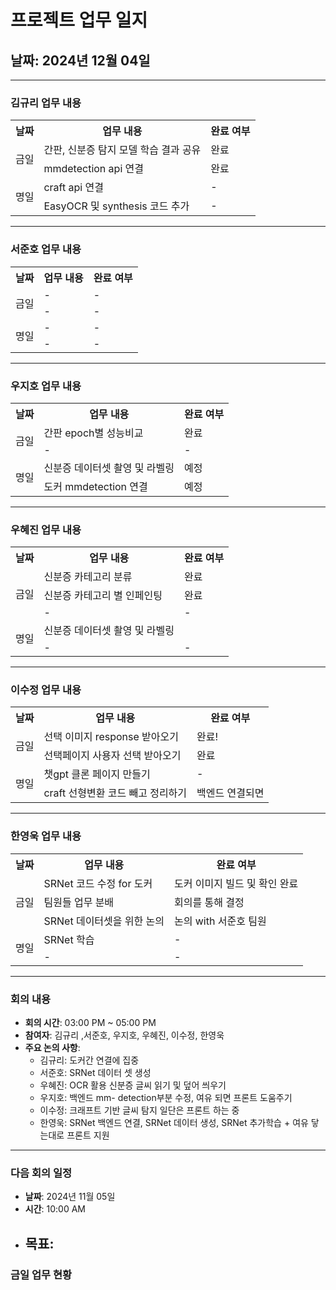 # 프로젝트 업무 일지

## 날짜: 2024년 12월 04일

---

### 김규리 업무 내용

<div align="center">

<table>
  <tr>
    <th>날짜</th>
    <th>업무 내용</th>
    <th>완료 여부</th>
  </tr>
  <tr>
    <td rowspan="2">금일</td>
    <td>간판, 신분증 탐지 모델 학습 결과 공유</td>
    <td>완료</td>
  </tr>
  <tr>
    <td>mmdetection api 연결</td>
    <td>완료</td>
  </tr>
  <tr>
    <td rowspan="2">명일</td>
    <td>craft api 연결</td>
    <td>-</td>
  </tr>
  <tr>
    <td>EasyOCR 및 synthesis 코드 추가</td>
    <td>-</td>
  </tr>
</table>

</div>

---

### 서준호 업무 내용

<div align="center">

<table>
  <tr>
    <th>날짜</th>
    <th>업무 내용</th>
    <th>완료 여부</th>
  </tr>
  <tr>
    <td rowspan="2">금일</td>
    <td>-</td>
    <td>-</td>
  </tr>
  <tr>
    <td>-</td>
    <td>-</td>
  </tr>
  <tr>
    <td rowspan="2">명일</td>
    <td>-</td>
    <td>-</td>
  </tr>
  <tr>
    <td>-</td>
    <td>-</td>
  </tr>
</table>

</div>

---

### 우지호 업무 내용

<div align="center">

<table>
  <tr>
    <th>날짜</th>
    <th>업무 내용</th>
    <th>완료 여부</th>
  </tr>
  <tr>
    <td rowspan="2">금일</td>
    <td>간판 epoch별 성능비교</td>
    <td>완료</td>
  </tr>
  <tr>
    <td>-</td>
    <td>-</td>
  </tr>
  <tr>
    <td rowspan="2">명일</td>
    <td>신분증 데이터셋 촬영 및 라벨링</td>
    <td>예정</td>
  </tr>
  <tr>
    <td>도커 mmdetection 연결</td>
    <td>예정</td>
  </tr>
</table>

</div>

---

### 우혜진 업무 내용

<div align="center">

<table>
  <tr>
    <th>날짜</th>
    <th>업무 내용</th>
    <th>완료 여부</th>
  </tr>
  <tr>
    <td rowspan="3">금일</td>
    <td>신분증 카테고리 분류</td>
    <td>완료</td>
  </tr>
  <tr>
    <td>신분증 카테고리 별 인페인팅</td>
    <td>완료</td>
  </tr>
  <tr>
    <td>-</td>
    <td>-</td>
  </tr>
  <tr>
    <td rowspan="2">명일</td>
    <td>신분증 데이터셋 촬영 및 라벨링</td>
    <td></td>
  </tr>
  <tr>
    <td>-</td>
    <td>-</td>
  </tr>
</table>

</div>

---

### 이수정 업무 내용

<div align="center">

<table>
  <tr>
    <th>날짜</th>
    <th>업무 내용</th>
    <th>완료 여부</th>
  </tr>
  <tr>
    <td rowspan="2">금일</td>
    <td>선택 이미지 response 받아오기</td>
    <td>완료!</td>
  </tr>
  <tr>
    <td>선택페이지 사용자 선택 받아오기</td>
    <td>완료</td>
  </tr>
  <tr>
    <td rowspan="2">명일</td>
    <td>챗gpt 클론 페이지 만들기</td>
    <td>-</td>
  </tr>
  <tr>
    <td>craft 선형변환 코드 빼고 정리하기</td>
    <td>백엔드 연결되면</td>
  </tr>
</table>

</div>

---

### 한영욱 업무 내용

<div align="center">

<table>
  <tr>
    <th>날짜</th>
    <th>업무 내용</th>
    <th>완료 여부</th>
  </tr>
  <tr>
    <td rowspan="3">금일</td>
    <td>SRNet 코드 수정 for 도커</td>
    <td>도커 이미지 빌드 및 확인 완료</td>
  </tr>
  <tr>
    <td>팀원들 업무 분배</td>
    <td>회의를 통해 결정</td>
  </tr>
  <tr>
    <td>SRNet 데이터셋을 위한 논의</td>
    <td>논의 with 서준호 팀원</td>
  </tr>
  <tr>
    <td rowspan="2">명일</td>
    <td>SRNet 학습</td>
    <td>-</td>
  </tr>
  <tr>
    <td>-</td>
    <td>-</td>
  </tr>
</table>

</div>

---

### 회의 내용

- **회의 시간**: 03:00 PM ~ 05:00 PM
- **참여자**: 김규리 ,서준호, 우지호, 우혜진, 이수정, 한영욱
- **주요 논의 사항**:
  - 김규리: 도커간 연결에 집중
  - 서준호: SRNet 데이터 셋 생성
  - 우혜진: OCR 활용 신분증 글씨 읽기 및 덮어 씌우기
  - 우지호: 백엔드 mm- detection부분 수정, 여유 되면 프론트 도움주기
  - 이수정: 크래프트 기반 글씨 탐지 일단은 프론트 하는 중
  - 한영욱: SRNet 백엔드 연결, SRNet 데이터 생성, SRNet 추가학습 + 여유 닿는대로 프론트 지원

---

### 다음 회의 일정

- **날짜**: 2024년 11월 05일
- **시간**: 10:00 AM
- **목표**:
  - 


### 금일 업무 현황

